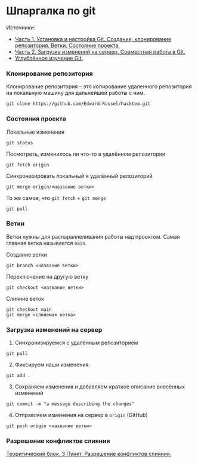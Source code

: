 # Шпаргалка по git
Источники:
- [Часть 1. Установка и настройка Git. Создание, клонирование репозитория. Ветки. Состояние проекта.](https://techrocks.ru/2021/04/04/how-to-use-git-part-1/)
- [Часть 2. Загрузка изменений на сервер. Совместная работа в Git.](https://techrocks.ru/2021/04/06/how-to-use-git-part-2/)
- [Углублённое изучение Git.](https://smartiqa.ru/courses/git/lesson-1)

### Клонирование репозитория
Клонирование репозитория – это копирование удаленного репозитория на локальную машину для дальнейшей работы с ним.
```
git clone https://github.com/Edward-Russel/hacktea.git
```

### Состояния проекта
Локальные изменения
```
git status
```
Посмотреть, изменилось ли что-то в удалённом репозитории
```
git fetch origin
```
Синхронизировать локальный и удалённый репозиторий
```
git merge origin/<название ветки>
```
То же самое, что `git fetch` + `git merge`
```
git pull
```

### Ветки
Ветки нужны для распараллеливания работы над проектом. Самая главная ветка называется `main`.

Создание ветки
```
git branch <название ветки>
```

Переключение на другую ветку
```
git checkout <название ветки>
```

Слияние веток
```
git checkout main
git merge <слияемая ветка>
```

###  Загрузка изменений на сервер
1) Синхронизируемся с удалённым репозиторием
```
git pull
```
2) Фиксируем наши изменения
```
git add .
```
3) Сохраняем изменения и добавляем краткое описание внесённых изменений
```
git commit -m "a message describing the changes"
```
4) Отправляем изменения на сервер в `origin` (GitHub)
```
git push origin <название ветки>
```

### Разрешение конфликтов слияния
[Теоритический блок. 3 Пункт. Разрешение конфликтов слияния.](https://smartiqa.ru/courses/git/lesson-5)